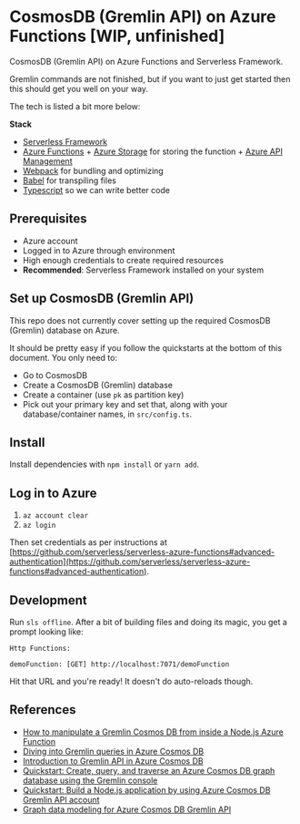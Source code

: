 # CosmosDB (Gremlin API) on Azure Functions [WIP, unfinished]

CosmosDB (Gremlin API) on Azure Functions and Serverless Framework.

Gremlin commands are not finished, but if you want to just get started then this should get you well on your way.

The tech is listed a bit more below:

**Stack**

- [Serverless Framework](https://www.serverless.com)
- [Azure Functions](https://azure.microsoft.com/en-us/services/functions/) + [Azure Storage](https://azure.microsoft.com/en-us/services/storage/) for storing the function + [Azure API Management](https://azure.microsoft.com/en-us/services/api-management/)
- [Webpack](https://webpack.js.org) for bundling and optimizing
- [Babel](https://babeljs.io) for transpiling files
- [Typescript](https://www.typescriptlang.org) so we can write better code

## Prerequisites

- Azure account
- Logged in to Azure through environment
- High enough credentials to create required resources
- **Recommended**: Serverless Framework installed on your system

## Set up CosmosDB (Gremlin API)

This repo does not currently cover setting up the required CosmosDB (Gremlin) database on Azure.

It should be pretty easy if you follow the quickstarts at the bottom of this document. You only need to:

- Go to CosmosDB
- Create a CosmosDB (Gremlin) database
- Create a container (use `pk` as partition key)
- Pick out your primary key and set that, along with your database/container names, in `src/config.ts`.

## Install

Install dependencies with `npm install` or `yarn add`.

## Log in to Azure

1. `az account clear`
2. `az login`

Then set credentials as per instructions at [https://github.com/serverless/serverless-azure-functions#advanced-authentication](https://github.com/serverless/serverless-azure-functions#advanced-authentication).

## Development

Run `sls offline`. After a bit of building files and doing its magic, you get a prompt looking like:

```
Http Functions:

demoFunction: [GET] http://localhost:7071/demoFunction
```

Hit that URL and you're ready! It doesn't do auto-reloads though.

## References

- [How to manipulate a Gremlin Cosmos DB from inside a Node.js Azure Function](https://www.posten.io/blog/code/azure-functions-gremlin)
- [Diving into Gremlin queries in Azure Cosmos DB](https://towardsdatascience.com/diving-into-gremlin-queries-in-azure-cosmos-db-83eb1d7c6350)
- [Introduction to Gremlin API in Azure Cosmos DB](https://docs.microsoft.com/en-us/azure/cosmos-db/graph-introduction)
- [Quickstart: Create, query, and traverse an Azure Cosmos DB graph database using the Gremlin console](https://docs.microsoft.com/en-us/azure/cosmos-db/create-graph-gremlin-console)
- [Quickstart: Build a Node.js application by using Azure Cosmos DB Gremlin API account](https://docs.microsoft.com/en-us/azure/cosmos-db/create-graph-nodejs)
- [Graph data modeling for Azure Cosmos DB Gremlin API](https://docs.microsoft.com/en-us/azure/cosmos-db/graph-modeling)
